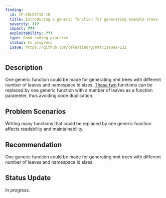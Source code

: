 ```yaml
---
finding:
  id: IF-CELESTIA-10
  title: Introducing a generic function for generating example trees
  severity: ???
  impact: ???
  exploitability: ???
  type: Good coding practice
  status: In progress
  issue: https://github.com/celestiaorg/nmt/issues/132
---
```




## Description
One generic function could be made for generating nmt trees with different number of leaves and namespace id sizes. [These two](https://github.com/celestiaorg/nmt/blob/1d69de97d68684fdfecb37abeb5fbd75f25826ba/nmt_test.go#L809-L847) functions can be replaced by one generic function with a number of leaves as a function parameter, thus avoiding code duplication.


## Problem Scenarios
Writing many functions that could be replaced by one generic function affects readability and maintainability.


## Recommendation
One generic function could be made for generating nmt trees with different number of leaves and namespace id sizes.


## Status Update
In progress.
